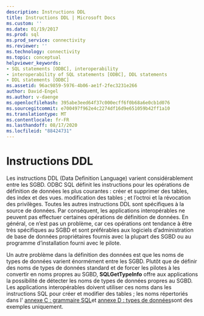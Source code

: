 ```yaml
---
description: Instructions DDL
title: Instructions DDL | Microsoft Docs
ms.custom: ''
ms.date: 01/19/2017
ms.prod: sql
ms.prod_service: connectivity
ms.reviewer: ''
ms.technology: connectivity
ms.topic: conceptual
helpviewer_keywords:
- SQL statements [ODBC], interoperability
- interoperability of SQL statements [ODBC], DDL statements
- DDL statements [ODBC]
ms.assetid: 96ac9859-5976-4b06-ae1f-2fec3231e266
author: David-Engel
ms.author: v-daenge
ms.openlocfilehash: 395abe3eed64f37c000ecff6f0b68a6e0cb1d076
ms.sourcegitcommit: e700497f962e4c2274df16d9e651059b42ff1a10
ms.translationtype: MT
ms.contentlocale: fr-FR
ms.lasthandoff: 08/17/2020
ms.locfileid: "88424731"
---
```

# <a name="ddl-statements"></a>Instructions DDL
Les instructions DDL (Data Definition Language) varient considérablement entre les SGBD. ODBC SQL définit les instructions pour les opérations de définition de données les plus courantes : créer et supprimer des tables, des index et des vues. modification des tables ; et l’octroi et la révocation des privilèges. Toutes les autres instructions DDL sont spécifiques à la source de données. Par conséquent, les applications interopérables ne peuvent pas effectuer certaines opérations de définition de données. En général, ce n’est pas un problème, car ces opérations ont tendance à être très spécifiques au SGBD et sont préférables aux logiciels d’administration de base de données propriétaires fournis avec la plupart des SGBD ou au programme d’installation fourni avec le pilote.  
  
 Un autre problème dans la définition des données est que les noms de types de données varient énormément entre les SGBD. Plutôt que de définir des noms de types de données standard et de forcer les pilotes à les convertir en noms propres au SGBD, **SQLGetTypeInfo** offre aux applications la possibilité de détecter les noms de types de données propres au SGBD. Les applications interopérables doivent utiliser ces noms dans les instructions SQL pour créer et modifier des tables ; les noms répertoriés dans l' [annexe C : grammaire SQL](../../../odbc/reference/appendixes/appendix-c-sql-grammar.md)et [annexe D : types de données](../../../odbc/reference/appendixes/appendix-d-data-types.md)sont des exemples uniquement.
